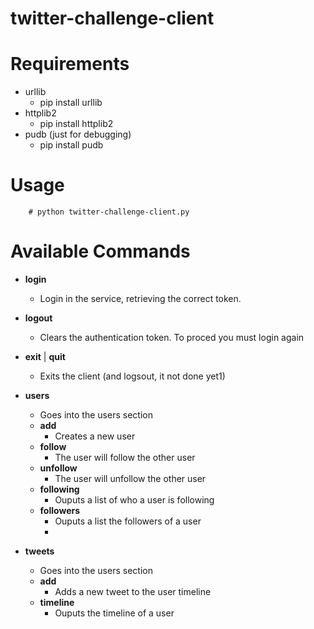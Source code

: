 twitter-challenge-client
========================

# Requirements
* urllib
	+ pip install urllib
* httplib2
	+ pip install httplib2
* pudb (just for debugging)
	+ pip install pudb
	
# Usage

```
    # python twitter-challenge-client.py
```

# Available Commands

* **login**
    - Login in the service, retrieving the correct token.
* **logout**
    - Clears the authentication token. To proced you must login again
* **exit** | **quit**
    - Exits the client (and logsout, it not done yet1)

* **users**
    + Goes into the users section
    * **add <username> <name>**
        * Creates a new user
    * **follow <user> <user to follow>**
        * The user will follow the other user
    * **unfollow <user> <user to unfollow>**
        * The user will unfollow the other user
    * **following <user>**
        * Ouputs a list of who a user is following
    * **followers <user>**
        * Ouputs a list the followers of a user
        * 
* **tweets**
    + Goes into the users section
    * **add <username> <contents>**
        * Adds a new tweet to the user timeline
    * **timeline <username>**
        * Ouputs the timeline of a user

